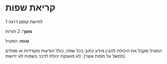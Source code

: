 # קריאת שפות

*לחישת קוסם דרגה 1*

**משך:** 2 תורות

**טווח:** המטיל

המטיל מקבל את היכולת להבין מידע כתוב בכל שפה, כולל הודעות מקודדות או סמלים (למשל על מפות אוצר). לא מוענקת יכולת *לדבר* בשפות לא ידועות.
